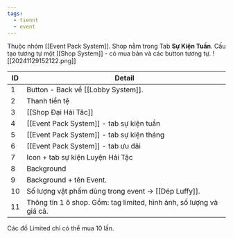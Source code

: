 ```yaml
---
tags:
  - tiennt
  - event
---
```

Thuộc nhóm [[Event Pack System]]. Shop nằm trong Tab **Sự Kiện Tuần**.
Cấu tạo tương tự một [[Shop System]] - có mua bán và các button tương tự.
![[20241129152122.png]]

| ID  | Detail                                                              |
| --- | ------------------------------------------------------------------- |
| 1   | Button - Back về [[Lobby System]].                                  |
| 2   | Thanh tiền tệ                                                       |
| 3   | [[Shop Đại Hải Tăc]]                                                |
| 4   | [[Event Pack System]] - tab sự kiện tuần                            |
| 5   | [[Event Pack System]] - tab sự kiện tháng                           |
| 6   | [[Event Pack System]] - tab ưu đãi                                  |
| 7   | Icon + tab sự kiện Luyện Hải Tặc                                    |
| 8   | Background                                                          |
| 9   | Background + tên Event.                                             |
| 10  | Số lượng vật phẩm dùng trong event -> [[Dép Luffy]].                |
| 11  | Thông tin 1 ô shop. Gồm: tag limited, hình ảnh, số lượng và giá cả. |
Các đồ Limited chỉ có thể mua 10 lần.
